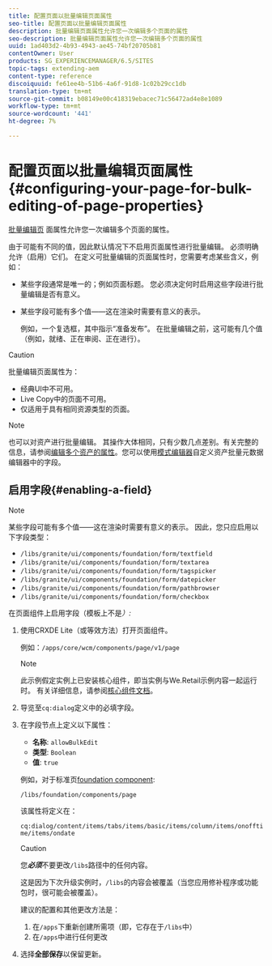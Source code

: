 ```yaml
---
title: 配置页面以批量编辑页面属性
seo-title: 配置页面以批量编辑页面属性
description: 批量编辑页面属性允许您一次编辑多个页面的属性
seo-description: 批量编辑页面属性允许您一次编辑多个页面的属性
uuid: 1ad403d2-4b93-4943-ae45-74bf20705b81
contentOwner: User
products: SG_EXPERIENCEMANAGER/6.5/SITES
topic-tags: extending-aem
content-type: reference
discoiquuid: fe61ee4b-51b6-4a6f-91d8-1c02b29cc1db
translation-type: tm+mt
source-git-commit: b08149e00c418319ebacec71c56472ad4e8e1089
workflow-type: tm+mt
source-wordcount: '441'
ht-degree: 7%

---
```



# 配置页面以批量编辑页面属性{#configuring-your-page-for-bulk-editing-of-page-properties}

[批量编辑页](/help/sites-authoring/editing-page-properties.md#from-the-sites-console-multiple-pages) 面属性允许您一次编辑多个页面的属性。

由于可能有不同的值，因此默认情况下不启用页面属性进行批量编辑。 必须明确允许（启用）它们。 在定义可批量编辑的页面属性时，您需要考虑某些含义，例如：

* 某些字段通常是唯一的；例如页面标题。 您必须决定何时启用这些字段进行批量编辑是否有意义。
* 某些字段可能有多个值——这在渲染时需要有意义的表示。

   例如，一个复选框，其中指示“准备发布”。 在批量编辑之前，这可能有几个值（例如，就绪、正在审阅、正在进行）。

>[!CAUTION]
>
>批量编辑页面属性为：
>
>* 经典UI中不可用。
>* Live Copy中的页面不可用。
>* 仅适用于具有相同资源类型的页面。

>



>[!NOTE]
>
>也可以对资产进行批量编辑。 其操作大体相同，只有少数几点差别。有关完整的信息，请参阅[编辑多个资产的属性](/help/assets/metadata.md)。您可以使用[模式编辑器](/help/assets/metadata-schemas.md)自定义资产批量元数据编辑器中的字段。

## 启用字段{#enabling-a-field}

>[!NOTE]
>
>某些字段可能有多个值——这在渲染时需要有意义的表示。 因此，您只应启用以下字段类型：
>
>* `/libs/granite/ui/components/foundation/form/textfield`
>* `/libs/granite/ui/components/foundation/form/textarea`
>* `/libs/granite/ui/components/foundation/form/tagspicker`
>* `/libs/granite/ui/components/foundation/form/datepicker`
>* `/libs/granite/ui/components/foundation/form/pathbrowser`
>* `/libs/granite/ui/components/foundation/form/checkbox`

>



在页面组件上启用字段（模板上不是&#x200B;*）:*

1. 使用CRXDE Lite（或等效方法）打开页面组件。

   例如：`/apps/core/wcm/components/page/v1/page`

   >[!NOTE]
   >
   >此示例假定实例上已安装核心组件，即当实例与We.Retail示例内容一起运行时。 有关详细信息，请参阅[核心组件文档](https://docs.adobe.com/content/help/zh-Hans/experience-manager-core-components/using/introduction.html)。

1. 导览至`cq:dialog`定义中的必填字段。
1. 在字段节点上定义以下属性：

   * **名称**: `allowBulkEdit`
   * **类型**: `Boolean`
   * **值**:  `true`

   例如，对于标准页[foundation component](/help/sites-authoring/default-components-foundation.md):

   `/libs/foundation/components/page`

   该属性将定义在：

   `cq:dialog/content/items/tabs/items/basic/items/column/items/onofftime/items/ondate`

   >[!CAUTION]
   >
   >您&#x200B;***必须***&#x200B;不要更改`/libs`路径中的任何内容。
   >
   >这是因为下次升级实例时，`/libs`的内容会被覆盖（当您应用修补程序或功能包时，很可能会被覆盖）。
   >
   >建议的配置和其他更改方法是：
   >
   >    1. 在`/apps`下重新创建所需项（即，它存在于`/libs`中）
   >    1. 在`/apps`中进行任何更改


1. 选择&#x200B;**全部保存**&#x200B;以保留更新。

